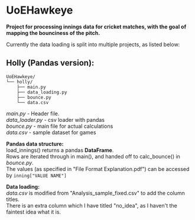 # UoEHawkeye
**Project for processing innings data for cricket matches, with the goal of mapping the bounciness of the pitch.**

Currently the data loading is split into multiple projects, as listed below:

## Holly (Pandas version):
```
UoEHawkeye/
└── holly/
    ├── main.py
    ├── data_loading.py
    ├── bounce.py
    └── data.csv
```
*main.py* - Header file.\
*data_loader.py* - csv loader with pandas\
*bounce.py* - main file for actual calculations\
*data.csv* - sample dataset for games

**Pandas data structure:**\
load_innings() returns a pandas **DataFrame**.\
Rows are iterated through in main(), and handed off to calc_bounce() in *bounce.py*.\
The values (as specified in "File Format Explanation.pdf") can be accessed by `inning["VALUE NAME"]`

**Data loading:**\
*data.csv* is modified from "Analysis_sample_fixed.csv" to add the column titles.\
There is an extra column which I have titled "no_idea", as I haven't the faintest idea what it is.

